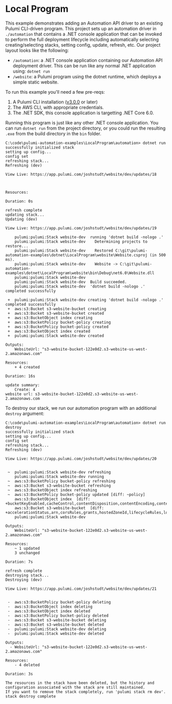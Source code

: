 # Local Program

This example demonstrates adding an Automation API driver to an existing Pulumi CLI-driven program. This project sets up an automation driver in `./automation` that contains a .NET console application that can be invoked to perform the full deployment lifecycle including automatically selecting creating/selecting stacks, setting config, update, refresh, etc. Our project layout looks like the following:

- `/automation`: a .NET console application containing our Automation API deployment driver. This can be run like any normal .NET application using: `dotnet run`
- `/website`: a Pulumi program using the dotnet runtime, which deploys a simple static website.

To run this example you'll need a few pre-reqs:
1. A Pulumi CLI installation ([v3.0.0](https://www.pulumi.com/docs/get-started/install/versions/) or later)
2. The AWS CLI, with appropriate credentials.
3. The .NET SDK, this console application is targetting .NET Core 6.0.

Running this program is just like any other .NET console application. You can run `dotnet run` from the project directory, or you could run the resulting `.exe` from the build directory in the `bin` folder.

```shell
C:\code\pulumi-automation-examples\LocalProgram\automation> dotnet run
successfully initialized stack
setting up config...
config set
refreshing stack...
Refreshing (dev)

View Live: https://app.pulumi.com/joshstudt/website/dev/updates/18



Resources:

Duration: 0s

refresh complete
updating stack...
Updating (dev)

View Live: https://app.pulumi.com/joshstudt/website/dev/updates/19

    pulumi:pulumi:Stack website-dev  running 'dotnet build -nologo .'
    pulumi:pulumi:Stack website-dev    Determining projects to restore...
    pulumi:pulumi:Stack website-dev    Restored C:\git\pulumi-automation-examples\dotnet\LocalProgram\website\Website.csproj (in 500 ms).
    pulumi:pulumi:Stack website-dev    Website -> C:\git\pulumi-automation-examples\dotnet\LocalProgram\website\bin\Debug\net6.0\Website.dll
    pulumi:pulumi:Stack website-dev
    pulumi:pulumi:Stack website-dev  Build succeeded.
    pulumi:pulumi:Stack website-dev  'dotnet build -nologo .' completed successfully

 +  pulumi:pulumi:Stack website-dev creating 'dotnet build -nologo .' completed successfully
 +  aws:s3:Bucket s3-website-bucket creating
 +  aws:s3:Bucket s3-website-bucket created
 +  aws:s3:BucketObject index creating
 +  aws:s3:BucketPolicy bucket-policy creating
 +  aws:s3:BucketPolicy bucket-policy created
 +  aws:s3:BucketObject index created
 +  pulumi:pulumi:Stack website-dev created

Outputs:
    WebsiteUrl: "s3-website-bucket-122e0d2.s3-website-us-west-2.amazonaws.com"

Resources:
    + 4 created

Duration: 16s

update summary:
    Create: 4
website url: s3-website-bucket-122e0d2.s3-website-us-west-2.amazonaws.com
```

To destroy our stack, we run our automation program with an additional `destroy` argument:

```shell
C:\code\pulumi-automation-examples\LocalProgram\automation> dotnet run destroy
successfully initialized stack
setting up config...
config set
refreshing stack...
Refreshing (dev)

View Live: https://app.pulumi.com/joshstudt/website/dev/updates/20


 ~  pulumi:pulumi:Stack website-dev refreshing
    pulumi:pulumi:Stack website-dev running
 ~  aws:s3:BucketPolicy bucket-policy refreshing
 ~  aws:s3:Bucket s3-website-bucket refreshing
 ~  aws:s3:BucketObject index refreshing
 ~  aws:s3:BucketPolicy bucket-policy updated [diff: ~policy]
    aws:s3:BucketObject index  [diff: +bucketKeyEnabled,cacheControl,contentDisposition,contentEncoding,contentLanguage,etag,metadata,objectLockLegalHoldStatus,objectLockMode,objectLockRetainUntilDate,serverSideEncryption,storageClass,tags,websiteRedirect]
    aws:s3:Bucket s3-website-bucket  [diff: +accelerationStatus,arn,corsRules,grants,hostedZoneId,lifecycleRules,loggings,requestPayer,tags,versioning,websiteDomain,websiteEndpoint~website]
    pulumi:pulumi:Stack website-dev

Outputs:
    WebsiteUrl: "s3-website-bucket-122e0d2.s3-website-us-west-2.amazonaws.com"

Resources:
    ~ 1 updated
    3 unchanged

Duration: 7s

refresh complete
destroying stack...
Destroying (dev)

View Live: https://app.pulumi.com/joshstudt/website/dev/updates/21


 -  aws:s3:BucketPolicy bucket-policy deleting
 -  aws:s3:BucketObject index deleting
 -  aws:s3:BucketObject index deleted
 -  aws:s3:BucketPolicy bucket-policy deleted
 -  aws:s3:Bucket s3-website-bucket deleting
 -  aws:s3:Bucket s3-website-bucket deleted
 -  pulumi:pulumi:Stack website-dev deleting
 -  pulumi:pulumi:Stack website-dev deleted

Outputs:
  - WebsiteUrl: "s3-website-bucket-122e0d2.s3-website-us-west-2.amazonaws.com"

Resources:
    - 4 deleted

Duration: 3s

The resources in the stack have been deleted, but the history and configuration associated with the stack are still maintained.
If you want to remove the stack completely, run 'pulumi stack rm dev'.
stack destroy complete
```
